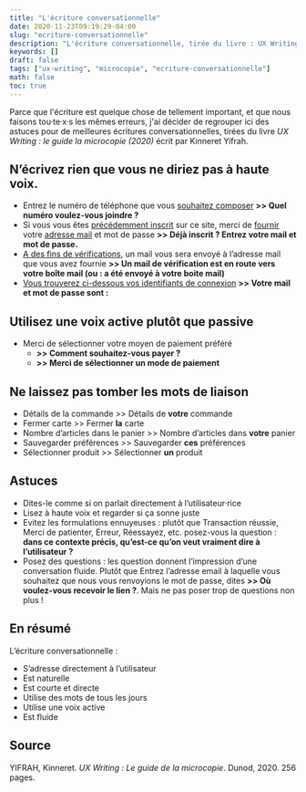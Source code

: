 ```yaml
---
title: "L'écriture conversationnelle"
date: 2020-11-23T09:19:29-04:00
slug: "ecriture-conversationnelle"
description: "L'écriture conversationnelle, tirée du livre : UX Writing par Kinneret Yifrah (2020)"
keywords: []
draft: false
tags: ["ux-writing", "microcopie", "ecriture-conversationnelle"]
math: false
toc: true
---
```


Parce que l'écriture est quelque chose de tellement important, et que nous faisons tou·te·x·s les mêmes erreurs, j'ai décider de regrouper ici des astuces pour de meilleures écritures conversationnelles, tirées du livre *UX Writing : le guide la microcopie (2020)* écrit par Kinneret Yifrah.  

## N’écrivez rien que vous ne diriez pas à haute voix.
* Entrez le numéro de téléphone que vous <ins>souhaitez composer</ins> **>> Quel numéro voulez-vous joindre ?**
* Si vous vous êtes <ins>précédemment inscrit</ins> sur ce site, merci de <ins>fournir</ins> votre <ins>adresse mail</ins> et mot de passe **>> Déjà inscrit ? Entrez votre mail et mot de passe.**
* <ins>A des fins de vérifications</ins>, un mail vous sera envoyé à l’adresse mail que vous avez fournie **>> Un mail de vérification est en route vers votre boîte mail (ou : a été envoyé à votre boite mail)**
* <ins>Vous trouverez ci-dessous vos identifiants de connexion</ins> **>> Votre mail et mot de passe sont :**

## Utilisez une voix active plutôt que passive
* Merci de sélectionner votre moyen de paiement préféré
    * **>> Comment souhaitez-vous payer ?**
    * **>> Merci de sélectionner un mode de paiement**

##  Ne laissez pas tomber les mots de liaison
* Détails de la commande >> Détails de **votre** commande
* Fermer carte >> Fermer **la** carte
* Nombre d’articles dans le panier >> Nombre d’articles dans **votre** panier
* Sauvegarder préférences >> Sauvegarder **ces** préférences
* Sélectionner produit >> Sélectionner **un** produit

## Astuces
* Dites-le comme si on parlait directement à l’utilisateur·rice
* Lisez à haute voix et regarder si ça sonne juste
* Evitez les formulations ennuyeuses : plutôt que Transaction réussie, Merci de patienter, Erreur, Réessayez, etc. posez-vous la question : **dans ce contexte précis, qu’est-ce qu’on veut vraiment dire à l’utilisateur ?**
* Posez des questions : les question donnent l’impression d’une conversation fluide. Plutôt que Entrez l’adresse email à laquelle vous souhaitez que nous vous renvoyions le mot de passe, dites **>> Où voulez-vous recevoir le lien ?**. Mais ne pas poser trop de questions non plus !

## En résumé
L’écriture conversationnelle :
* S’adresse directement à l’utilisateur
* Est naturelle
* Est courte et directe
* Utilise des mots de tous les jours
* Utilise une voix active
* Est fluide

## Source
YIFRAH, Kinneret. *UX Writing : Le guide de la microcopie*. Dunod, 2020. 256 pages.